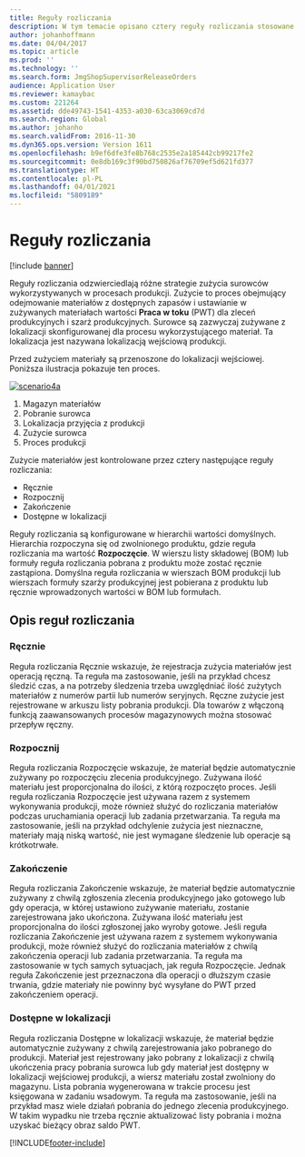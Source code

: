 ```yaml
---
title: Reguły rozliczania
description: W tym temacie opisano cztery reguły rozliczania stosowane do zużycia surowców.
author: johanhoffmann
ms.date: 04/04/2017
ms.topic: article
ms.prod: ''
ms.technology: ''
ms.search.form: JmgShopSupervisorReleaseOrders
audience: Application User
ms.reviewer: kamaybac
ms.custom: 221264
ms.assetid: dde49743-1541-4353-a030-63ca3069cd7d
ms.search.region: Global
ms.author: johanho
ms.search.validFrom: 2016-11-30
ms.dyn365.ops.version: Version 1611
ms.openlocfilehash: b9ef6dfe3fe8b768c2535e2a185442cb99217fe2
ms.sourcegitcommit: 0e8db169c3f90bd750826af76709ef5d621fd377
ms.translationtype: HT
ms.contentlocale: pl-PL
ms.lasthandoff: 04/01/2021
ms.locfileid: "5809189"
---
```

# <a name="flushing-principles"></a>Reguły rozliczania

[!include [banner](../includes/banner.md)]

Reguły rozliczania odzwierciedlają różne strategie zużycia surowców wykorzystywanych w procesach produkcji. Zużycie to proces obejmujący odejmowanie materiałów z dostępnych zapasów i ustawianie w zużywanych materiałach wartości **Praca w toku** (PWT) dla zleceń produkcyjnych i szarż produkcyjnych. Surowce są zazwyczaj zużywane z lokalizacji skonfigurowanej dla procesu wykorzystującego materiał. Ta lokalizacja jest nazywana lokalizacją wejściową produkcji.

Przed zużyciem materiały są przenoszone do lokalizacji wejściowej. Poniższa ilustracja pokazuje ten proces.

[![scenario4a](./media/scenario4a.png)](./media/scenario4a.png)

1. Magazyn materiałów
2. Pobranie surowca
3. Lokalizacja przyjęcia z produkcji
4. Zużycie surowca
5. Proces produkcji

Zużycie materiałów jest kontrolowane przez cztery następujące reguły rozliczania:

- Ręcznie
- Rozpocznij
- Zakończenie
- Dostępne w lokalizacji

Reguły rozliczania są konfigurowane w hierarchii wartości domyślnych. Hierarchia rozpoczyna się od zwolnionego produktu, gdzie reguła rozliczania ma wartość **Rozpoczęcie**. W wierszu listy składowej (BOM) lub formuły reguła rozliczania pobrana z produktu może zostać ręcznie zastąpiona. Domyślna reguła rozliczania w wierszach BOM produkcji lub wierszach formuły szarży produkcyjnej jest pobierana z produktu lub ręcznie wprowadzonych wartości w BOM lub formułach.

## <a name="description-of-the-flushing-principles"></a>Opis reguł rozliczania

### <a name="manual"></a>Ręcznie
Reguła rozliczania Ręcznie wskazuje, że rejestracja zużycia materiałów jest operacją ręczną. Ta reguła ma zastosowanie, jeśli na przykład chcesz śledzić czas, a na potrzeby śledzenia trzeba uwzględniać ilość zużytych materiałów z numerów partii lub numerów seryjnych. Ręczne zużycie jest rejestrowane w arkuszu listy pobrania produkcji. Dla towarów z włączoną funkcją zaawansowanych procesów magazynowych można stosować przepływ ręczny.

### <a name="start"></a>Rozpocznij
Reguła rozliczania Rozpoczęcie wskazuje, że materiał będzie automatycznie zużywany po rozpoczęciu zlecenia produkcyjnego. Zużywana ilość materiału jest proporcjonalna do ilości, z którą rozpoczęto proces. Jeśli reguła rozliczania Rozpoczęcie jest używana razem z systemem wykonywania produkcji, może również służyć do rozliczania materiałów podczas uruchamiania operacji lub zadania przetwarzania. Ta reguła ma zastosowanie, jeśli na przykład odchylenie zużycia jest nieznaczne, materiały mają niską wartość, nie jest wymagane śledzenie lub operacje są krótkotrwałe. 

### <a name="finish"></a>Zakończenie
Reguła rozliczania Zakończenie wskazuje, że materiał będzie automatycznie zużywany z chwilą zgłoszenia zlecenia produkcyjnego jako gotowego lub gdy operacja, w której ustawiono zużywanie materiału, zostanie zarejestrowana jako ukończona. Zużywana ilość materiału jest proporcjonalna do ilości zgłoszonej jako wyroby gotowe. Jeśli reguła rozliczania Zakończenie jest używana razem z systemem wykonywania produkcji, może również służyć do rozliczania materiałów z chwilą zakończenia operacji lub zadania przetwarzania. Ta reguła ma zastosowanie w tych samych sytuacjach, jak reguła Rozpoczęcie. Jednak reguła Zakończenie jest przeznaczona dla operacji o dłuższym czasie trwania, gdzie materiały nie powinny być wysyłane do PWT przed zakończeniem operacji. 

### <a name="available-at-location"></a>Dostępne w lokalizacji
Reguła rozliczania Dostępne w lokalizacji wskazuje, że materiał będzie automatycznie zużywany z chwilą zarejestrowania jako pobranego do produkcji. Materiał jest rejestrowany jako pobrany z lokalizacji z chwilą ukończenia pracy pobrania surowca lub gdy materiał jest dostępny w lokalizacji wejściowej produkcji, a wiersz materiału został zwolniony do magazynu. Lista pobrania wygenerowana w trakcie procesu jest księgowana w zadaniu wsadowym. Ta reguła ma zastosowanie, jeśli na przykład masz wiele działań pobrania do jednego zlecenia produkcyjnego. W takim wypadku nie trzeba ręcznie aktualizować listy pobrania i można uzyskać bieżący obraz saldo PWT.


[!INCLUDE[footer-include](../../includes/footer-banner.md)]